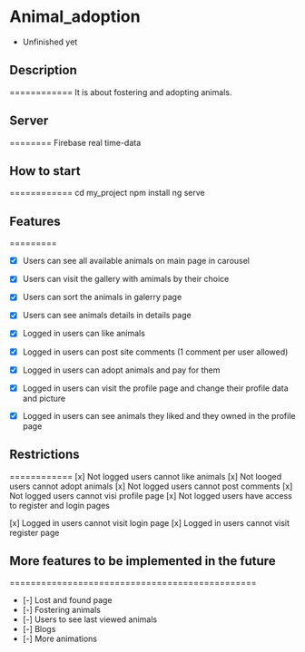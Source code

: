 # Animal_adoption
- Unfinished yet

## Description
============
It is about fostering and adopting animals.

## Server
========
Firebase real time-data

## How to start
============
cd my_project
npm install
ng serve


## Features
=========

- [x] Users can see all available animals on main page in carousel
- [x] Users can visit the gallery with amimals by their choice
- [x] Users can sort the animals in galerry page
- [x] Users can see animals details in details page
- [x] Logged in users can like animals
- [x] Logged in users can post site comments (1 comment per user allowed)
- [x] Logged in users can adopt animals and pay for them
- [x] Logged in users can visit the profile page and change their profile data and picture
- [x] Logged in users can see animals they liked and they owned in the profile page


## Restrictions
============
[x] Not logged users cannot like animals
[x] Not looged users cannot adopt animals
[x] Not logged users cannot post comments
[x] Not logged users cannot visi profile page
[x] Not logged users have access to register and login pages

[x] Logged in users cannot visit login page
[x] Logged in users cannot visit register page


## More features to be implemented in the future
===============================================
- [-] Lost and found page
- [-] Fostering animals
- [-] Users to see last viewed animals
- [-] Blogs
- [-] More animations

